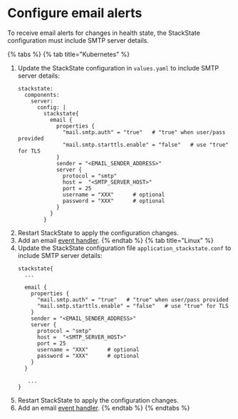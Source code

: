 # Configure email alerts

To receive email alerts for changes in health state, the StackState configuration must include SMTP server details. 

{% tabs %}
{% tab title="Kubernetes" %}

1. Update the StackState configuration in `values.yaml` to include SMTP server details:
    ```
    stackstate:
      components:
        server:
          config: |
            stackstate{
              email {
                properties {
                  "mail.smtp.auth" = "true"   # "true" when user/pass provided   
                  "mail.smtp.starttls.enable" = "false"   # use "true" for TLS
                }
                sender = "<EMAIL_SENDER_ADDRESS>"
                server {
                  protocol = "smtp"
                  host =  "<SMTP_SERVER_HOST>"
                  port = 25
                  username = "XXX"      # optional
                  password = "XXX"      # optional
                }
              }
            }
    ``` 
2. Restart StackState to apply the configuration changes.
3. Add an email [event handler](/use/health-state-and-alerts/configure-alerts.md#send-alerts-with-event-handlers).
{% endtab %}
{% tab title="Linux" %}
1. Update the StackState configuration file `application_stackstate.conf` to include SMTP server details:
    ```
    stackstate{
      ...

      email {
        properties {
          "mail.smtp.auth" = "true"   # "true" when user/pass provided   
          "mail.smtp.starttls.enable" = "false"   # use "true" for TLS
        }
        sender = "<EMAIL_SENDER_ADDRESS>"
        server {
          protocol = "smtp"
          host =  "<SMTP_SERVER_HOST>"
          port = 25
          username = "XXX"      # optional
          password = "XXX"      # optional
        }
      }
   
       ...
    }
   
    ``` 
2. Restart StackState to apply the configuration changes.
3. Add an email [event handler](/use/health-state-and-alerts/configure-alerts.md#send-alerts-with-event-handlers).
{% endtab %}
{% endtabs %}